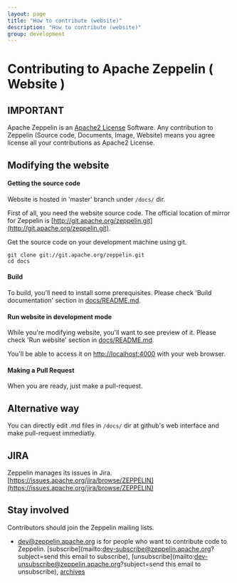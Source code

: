 ```yaml
---
layout: page
title: "How to contribute (website)"
description: "How to contribute (website)"
group: development
---
```


# Contributing to Apache Zeppelin ( Website )

## IMPORTANT
Apache Zeppelin is an [Apache2 License](http://www.apache.org/licenses/LICENSE-2.0.html) Software.
Any contribution to Zeppelin (Source code, Documents, Image, Website) means you agree license all your contributions as Apache2 License.


## Modifying the website

#### Getting the source code
Website is hosted in 'master' branch under `/docs/` dir.

First of all, you need the website source code. The official location of mirror for Zeppelin is [http://git.apache.org/zeppelin.git](http://git.apache.org/zeppelin.git).

Get the source code on your development machine using git.

```
git clone git://git.apache.org/zeppelin.git
cd docs
```

#### Build

To build, you'll need to install some prerequisites. Please check 'Build documentation' section in [docs/README.md](https://github.com/apache/zeppelin/blob/master/docs/README.md#build-documentation).

#### Run website in development mode

While you're modifying website, you'll want to see preview of it. Please check 'Run website' section in [docs/README.md](https://github.com/apache/zeppelin/blob/master/docs/README.md#run-website).

You'll be able to access it on [http://localhost:4000](http://localhost:4000) with your web browser.

#### Making a Pull Request

When you are ready, just make a pull-request.


## Alternative way

You can directly edit .md files in `/docs/` dir at github's web interface and make pull-request immediatly.


## JIRA
Zeppelin manages its issues in Jira. [https://issues.apache.org/jira/browse/ZEPPELIN](https://issues.apache.org/jira/browse/ZEPPELIN)

## Stay involved
Contributors should join the Zeppelin mailing lists.

* [dev@zeppelin.apache.org](http://mail-archives.apache.org/mod_mbox/zeppelin-dev/) is for people who want to contribute code to Zeppelin. [subscribe](mailto:dev-subscribe@zeppelin.apache.org?subject=send this email to subscribe), [unsubscribe](mailto:dev-unsubscribe@zeppelin.apache.org?subject=send this email to unsubscribe), [archives](http://mail-archives.apache.org/mod_mbox/zeppelin-dev/)
